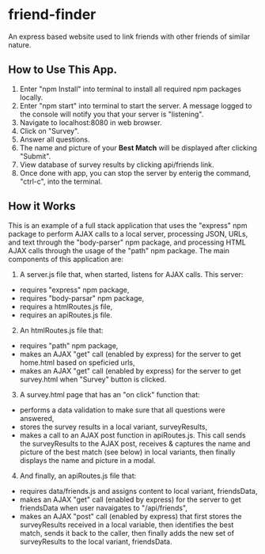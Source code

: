 # friend-finder
An express based website used to link friends with other friends of similar nature.

## How to Use This App.
1. Enter "npm Install" into terminal to install all required npm packages locally.
2. Enter "npm start" into terminal to start the server. A message logged to the console will notify you that your server is "listening".
3. Navigate to localhost:8080 in web browser.
4. Click on "Survey".
5. Answer all questions.
6. The name and picture of your **Best Match** will be displayed after clicking "Submit".
7. View database of survey results by clicking api/friends link.
7. Once done with app, you can stop the server by enterig the command, "ctrl-c", into the terminal.



## How it Works

This is an example of a full stack application that uses the "express" npm package to perform AJAX calls to a local server, processing JSON, URLs, and text through the "body-parser" npm package, and processing HTML AJAX calls through the usage of the "path" npm package. The main components of this application are: 
1. A server.js file that, when started, listens for AJAX calls. This server:
* requires "express" npm package,
* requires "body-parsar" npm package,
* requires a htmlRoutes.js file,
* requires an apiRoutes.js file.

2. An htmlRoutes.js file that:
* requires "path" npm package,
* makes an AJAX "get" call (enabled by express) for the server to get home.html based on speficied urls,
* makes an AJAX "get" call (enabled by express) for the server to get survey.html when "Survey" button is clicked.

3. A survey.html page that has an "on click" function that:
* performs a data validation to make sure that all questions were answered,
* stores the survey results in a local variant, surveyResults,
* makes a call to an AJAX post function in apiRoutes.js. This call sends the surveyResults to the AJAX post, receives & captures the name and picture of the best match (see below) in local variants, then finally displays the name and picture in a modal.

4. And finally, an apiRoutes.js file that:
* requires data/friends.js and assigns content to local variant, friendsData,
* makes an AJAX "get" call (enabled by express) for the server to get friendsData when user navaigates to "/api/friends",
* makes an AJAX "post" call (enabled by express) that first stores the surveyResults received in a local variable, then identifies the best match, sends it back to the caller, then finally adds the new set of surveyResults to the local variant, friendsData.


